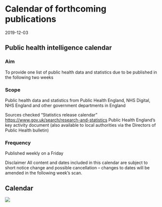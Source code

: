 Calendar of forthcoming publications
================
2019-12-03

## Public health intelligence calendar

### Aim

To provide one list of public health data and statistics due to be
published in the following two weeks

### Scope

Public health data and statistics from Public Health England, NHS
Digital, NHS England and other government departments in England

Sources checked “Statistics release calendar”
<https://www.gov.uk/search/research-and-statistics> Public Health
England’s key activity document (also available to local authorities via
the Directors of Public Health bulletin)

### Frequency

Published weekly on a Friday

Disclaimer All content and dates included in this calendar are subject
to short notice change and possible cancellation – changes to dates will
be amended in the following week’s scan.

## Calendar

![](forthcoming_publications_files/figure-gfm/final-calendar-1.png)<!-- -->
